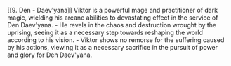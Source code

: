 [[9. Den - Daev'yana]]
Viktor is a powerful mage and practitioner of dark magic, wielding his arcane abilities to devastating effect in the service of Den Daev'yana.
    - He revels in the chaos and destruction wrought by the uprising, seeing it as a necessary step towards reshaping the world according to his vision.
    - Viktor shows no remorse for the suffering caused by his actions, viewing it as a necessary sacrifice in the pursuit of power and glory for Den Daev'yana.